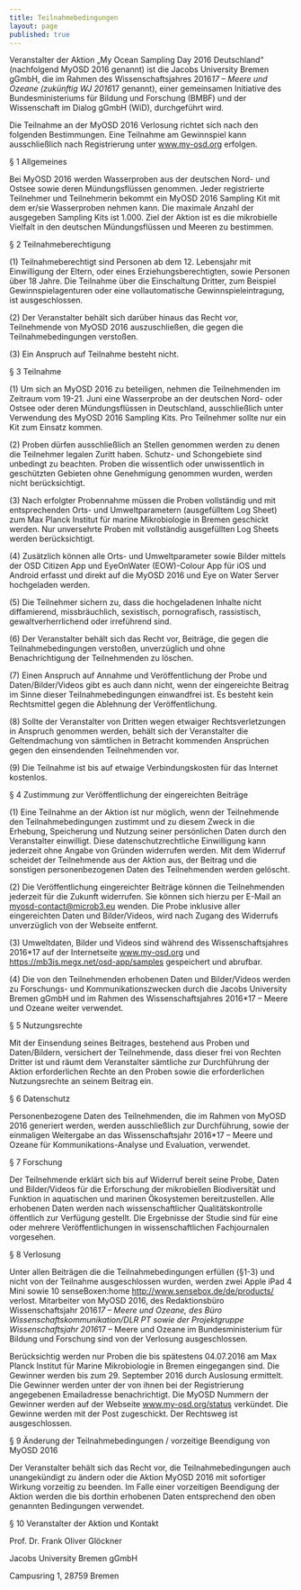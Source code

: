 ```yaml
---
title: Teilnahmebedingungen
layout: page
published: true
---
```




Veranstalter der Aktion „My Ocean Sampling Day 2016 Deutschland“ (nachfolgend MyOSD 2016 genannt) ist die Jacobs University Bremen gGmbH, die im Rahmen des Wissenschaftsjahres 2016*17 – Meere und Ozeane (zukünftig WJ 2016*17 genannt), einer gemeinsamen Initiative des Bundesministeriums für Bildung und Forschung (BMBF) und der Wissenschaft im Dialog gGmbH (WiD), durchgeführt wird. 

Die Teilnahme an der MyOSD 2016 Verlosung richtet sich nach den folgenden Bestimmungen. Eine Teilnahme am Gewinnspiel kann ausschließlich nach Registrierung unter www.my-osd.org erfolgen.

§ 1 Allgemeines

Bei MyOSD 2016 werden Wasserproben aus der deutschen Nord- und Ostsee sowie deren Mündungsflüssen genommen. Jeder registrierte Teilnehmer und Teilnehmerin bekommt ein MyOSD 2016 Sampling Kit mit dem er/sie Wasserproben nehmen kann. Die maximale Anzahl der ausgegeben Sampling Kits ist 1.000. Ziel der Aktion ist es die mikrobielle Vielfalt in den deutschen Mündungsflüssen und Meeren zu bestimmen. 

§ 2 Teilnahmeberechtigung

(1) Teilnahmeberechtigt sind Personen ab dem 12. Lebensjahr mit Einwilligung der Eltern, oder eines Erziehungsberechtigten, sowie Personen über 18 Jahre. Die Teilnahme über die Einschaltung Dritter, zum Beispiel Gewinnspielagenturen oder eine vollautomatische Gewinnspieleintragung, ist ausgeschlossen.

(2) Der Veranstalter behält sich darüber hinaus das Recht vor, Teilnehmende von MyOSD 2016 auszuschließen, die gegen die Teilnahmebedingungen verstoßen.

(3) Ein Anspruch auf Teilnahme besteht nicht.

§ 3 Teilnahme

(1) Um sich an MyOSD 2016 zu beteiligen, nehmen die Teilnehmenden im Zeitraum vom 19-21. Juni eine Wasserprobe an der deutschen Nord- oder Ostsee oder deren Mündungsflüssen in Deutschland, ausschließlich unter Verwendung des MyOSD 2016 Sampling Kits. Pro Teilnehmer sollte nur ein Kit zum Einsatz kommen.

(2) Proben dürfen ausschließlich an Stellen genommen werden zu denen die Teilnehmer legalen Zuritt haben. Schutz- und Schongebiete sind unbedingt zu beachten. Proben die wissentlich oder unwissentlich in geschützten Gebieten ohne Genehmigung genommen wurden, werden nicht berücksichtigt.

(3) Nach erfolgter Probennahme müssen die Proben vollständig und mit entsprechenden Orts- und Umweltparametern (ausgefülltem Log Sheet) zum Max Planck Institut für marine Mikrobiologie in Bremen geschickt werden. Nur unversehrte Proben mit vollständig ausgefüllten Log Sheets werden berücksichtigt. 

(4) Zusätzlich können alle Orts- und Umweltparameter sowie Bilder mittels der OSD Citizen App und EyeOnWater (EOW)-Colour App für iOS und Android erfasst und direkt auf die MyOSD 2016 und Eye on Water Server hochgeladen werden.

(5) Die Teilnehmer sichern zu, dass die hochgeladenen Inhalte nicht diffamierend, missbräuchlich, sexistisch, pornografisch, rassistisch, gewaltverherrlichend oder irreführend sind.

(6) Der Veranstalter behält sich das Recht vor, Beiträge, die gegen die Teilnahmebedingungen verstoßen, unverzüglich und ohne Benachrichtigung der Teilnehmenden zu löschen.

(7) Einen Anspruch auf Annahme und Veröffentlichung der Probe und Daten/Bilder/Videos gibt es auch dann nicht, wenn der eingereichte Beitrag im Sinne dieser Teilnahmebedingungen einwandfrei ist. Es besteht kein Rechtsmittel gegen die Ablehnung der Veröffentlichung. 

(8) Sollte der Veranstalter von Dritten wegen etwaiger Rechtsverletzungen in Anspruch genommen werden, behält sich der Veranstalter die Geltendmachung von sämtlichen in Betracht kommenden Ansprüchen gegen den einsendenden Teilnehmenden vor.

(9) Die Teilnahme ist bis auf etwaige Verbindungskosten für das Internet kostenlos.

§ 4 Zustimmung zur Veröffentlichung der eingereichten Beiträge

(1) Eine Teilnahme an der Aktion ist nur möglich, wenn der Teilnehmende den Teilnahmebedingungen zustimmt und zu diesem Zweck in die Erhebung, Speicherung und Nutzung seiner persönlichen Daten durch den Veranstalter einwilligt. Diese datenschutzrechtliche Einwilligung kann jederzeit ohne Angabe von Gründen widerrufen werden. Mit dem Widerruf scheidet der Teilnehmende aus der Aktion aus, der Beitrag und die sonstigen personenbezogenen Daten des Teilnehmenden werden gelöscht.

(2) Die Veröffentlichung eingereichter Beiträge können die Teilnehmenden jederzeit für die Zukunft widerrufen. Sie können sich hierzu per E-Mail an myosd-contact@microb3.eu wenden. Die Probe inklusive aller eingereichten Daten und Bilder/Videos, wird nach Zugang des Widerrufs unverzüglich von der Webseite entfernt.

(3) Umweltdaten, Bilder und Videos sind während des Wissenschaftsjahres 2016*17 auf der Internetseite www.my-osd.org und https://mb3is.megx.net/osd-app/samples gespeichert und abrufbar.

(4) Die von den Teilnehmenden erhobenen Daten und Bilder/Videos werden zu Forschungs- und Kommunikationszwecken durch die Jacobs University Bremen gGmbH und im Rahmen des Wissenschaftsjahres 2016*17 – Meere und Ozeane weiter verwendet.

§ 5 Nutzungsrechte

Mit der Einsendung seines Beitrages, bestehend aus Proben und Daten/Bildern, versichert der Teilnehmende, dass dieser frei von Rechten Dritter ist und räumt dem Veranstalter sämtliche zur Durchführung der Aktion erforderlichen Rechte an den Proben sowie die erforderlichen Nutzungsrechte an seinem Beitrag ein.

§ 6 Datenschutz

Personenbezogene Daten des Teilnehmenden, die im Rahmen von MyOSD 2016 generiert werden, werden ausschließlich zur Durchführung, sowie der einmaligen Weitergabe an das Wissenschaftsjahr 2016*17 – Meere und Ozeane für Kommunikations-Analyse und Evaluation, verwendet. 

§ 7 Forschung

Der Teilnehmende erklärt sich bis auf Widerruf bereit seine Probe, Daten und Bilder/Videos für die Erforschung der mikrobiellen Biodiversität und Funktion in aquatischen und marinen Ökosystemen bereitzustellen. Alle erhobenen Daten werden nach wissenschaftlicher Qualitätskontrolle öffentlich zur Verfügung gestellt. Die Ergebnisse der Studie sind für eine oder mehrere Veröffentlichungen in wissenschaftlichen Fachjournalen vorgesehen.

§ 8 Verlosung

Unter allen Beiträgen die die Teilnahmebedingungen erfüllen (§1-3) und nicht von der Teilnahme ausgeschlossen wurden, werden zwei Apple iPad 4 Mini sowie 10 senseBoxen:home http://www.sensebox.de/de/products/ verlost.
Mitarbeiter von MyOSD 2016, des Redaktionsbüro Wissenschaftsjahr 2016*17 – Meere und Ozeane, des Büro Wissenschaftskommunikation/DLR PT sowie der Projektgruppe Wissenschaftsjahr 2016*17 – Meere und Ozeane im Bundesministerium für Bildung und Forschung sind von der Verlosung ausgeschlossen.

Berücksichtig werden nur Proben die bis spätestens 04.07.2016 am Max Planck Institut für Marine Mikrobiologie in Bremen eingegangen sind. Die Gewinner werden bis zum 29. September 2016 durch Auslosung ermittelt.
Die Gewinner werden unter der von ihnen bei der Registrierung angegebenen Emailadresse benachrichtigt. Die MyOSD Nummern der Gewinner werden auf der Webseite www.my-osd.org/status verkündet. Die Gewinne werden mit der Post zugeschickt. 
Der Rechtsweg ist ausgeschlossen.

§ 9 Änderung der Teilnahmebedingungen / vorzeitige Beendigung von MyOSD 2016

Der Veranstalter behält sich das Recht vor, die Teilnahmebedingungen auch unangekündigt zu ändern oder die Aktion MyOSD 2016 mit sofortiger Wirkung vorzeitig zu beenden. Im Falle einer vorzeitigen Beendigung der Aktion werden die bis dorthin erhobenen Daten entsprechend den oben genannten Bedingungen verwendet.

§ 10 Veranstalter der Aktion und Kontakt

Prof. Dr. Frank Oliver Glöckner

Jacobs University Bremen gGmbH

Campusring 1, 28759 Bremen

